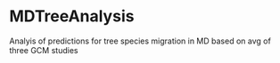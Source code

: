 # MDTreeAnalysis
 Analyis of predictions for tree species migration in MD based on avg of three GCM studies

